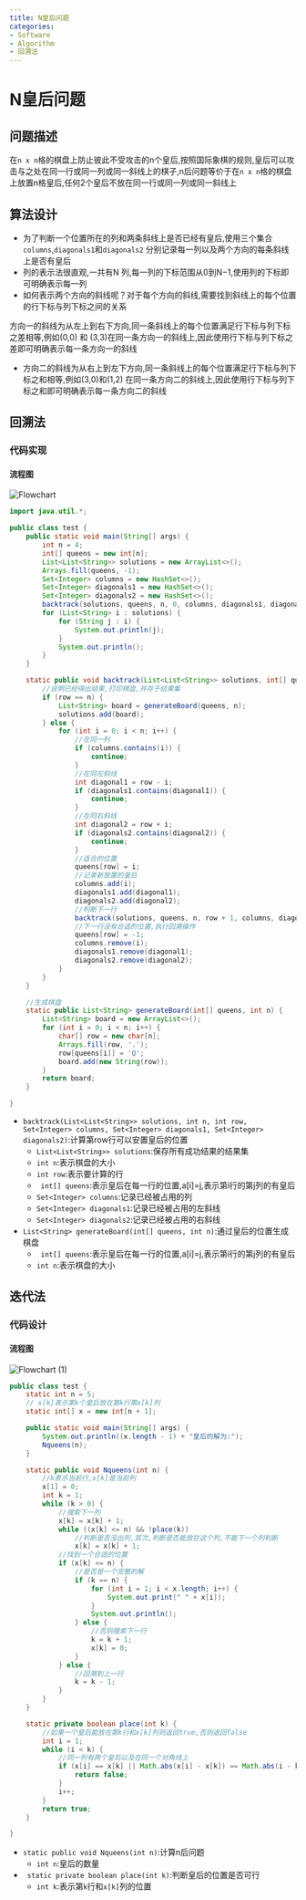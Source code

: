 ```yaml
---
title: N皇后问题
categories:
- Software
- Algorithm
- 回溯法
---
```

# N皇后问题

## 问题描述

在`n x n`格的棋盘上防止彼此不受攻击的n个皇后,按照国际象棋的规则,皇后可以攻击与之处在同一行或同一列或同一斜线上的棋子,n后问题等价于在`n x n`格的棋盘上放置n格皇后,任何2个皇后不放在同一行或同一列或同一斜线上

## 算法设计

- 为了判断一个位置所在的列和两条斜线上是否已经有皇后,使用三个集合`columns`,`diagonals1`和`diagonals2` 分别记录每一列以及两个方向的每条斜线上是否有皇后
- 列的表示法很直观,一共有N 列,每一列的下标范围从0到N−1,使用列的下标即可明确表示每一列
- 如何表示两个方向的斜线呢？对于每个方向的斜线,需要找到斜线上的每个位置的行下标与列下标之间的关系

方向一的斜线为从左上到右下方向,同一条斜线上的每个位置满足行下标与列下标之差相等,例如(0,0) 和 (3,3)在同一条方向一的斜线上,因此使用行下标与列下标之差即可明确表示每一条方向一的斜线
- 方向二的斜线为从右上到左下方向,同一条斜线上的每个位置满足行下标与列下标之和相等,例如(3,0)和(1,2) 在同一条方向二的斜线上,因此使用行下标与列下标之和即可明确表示每一条方向二的斜线

## 回溯法

### 代码实现

#### 流程图

![Flowchart](https://raw.githubusercontent.com/LuShan123888/Files/main/Pictures/2020-12-21-Flowchart-8545082.png)

```java
import java.util.*;

public class test {
    public static void main(String[] args) {
        int n = 4;
        int[] queens = new int[n];
        List<List<String>> solutions = new ArrayList<>();
        Arrays.fill(queens, -1);
        Set<Integer> columns = new HashSet<>();
        Set<Integer> diagonals1 = new HashSet<>();
        Set<Integer> diagonals2 = new HashSet<>();
        backtrack(solutions, queens, n, 0, columns, diagonals1, diagonals2);
        for (List<String> i : solutions) {
            for (String j : i) {
                System.out.println(j);
            }
            System.out.println();
        }
    }

    static public void backtrack(List<List<String>> solutions, int[] queens, int n, int row, Set<Integer> columns, Set<Integer> diagonals1, Set<Integer> diagonals2) {
        //说明已经得出结果,打印棋盘,并存于结果集
        if (row == n) {
            List<String> board = generateBoard(queens, n);
            solutions.add(board);
        } else {
            for (int i = 0; i < n; i++) {
                //在同一列
                if (columns.contains(i)) {
                    continue;
                }
                //在同左斜线
                int diagonal1 = row - i;
                if (diagonals1.contains(diagonal1)) {
                    continue;
                }
                //在同右斜线
                int diagonal2 = row + i;
                if (diagonals2.contains(diagonal2)) {
                    continue;
                }
                //适合的位置
                queens[row] = i;
                //记录新放置的皇后
                columns.add(i);
                diagonals1.add(diagonal1);
                diagonals2.add(diagonal2);
                //判断下一行
                backtrack(solutions, queens, n, row + 1, columns, diagonals1, diagonals2);
                //下一行没有合适的位置,执行回溯操作
                queens[row] = -1;
                columns.remove(i);
                diagonals1.remove(diagonal1);
                diagonals2.remove(diagonal2);
            }
        }
    }

    //生成棋盘
    static public List<String> generateBoard(int[] queens, int n) {
        List<String> board = new ArrayList<>();
        for (int i = 0; i < n; i++) {
            char[] row = new char[n];
            Arrays.fill(row, '.');
            row[queens[i]] = 'Q';
            board.add(new String(row));
        }
        return board;
    }

}
```

- `backtrack(List<List<String>> solutions, int n, int row, Set<Integer> columns, Set<Integer> diagonals1, Set<Integer> diagonals2)`:计算第row行可以安置皇后的位置
    - `List<List<String>> solutions`:保存所有成功结果的结果集
    - `int n`:表示棋盘的大小
    - `int row`:表示要计算的行
    - ` int[] queens`:表示皇后在每一行的位置,a[i]=j,表示第i行的第j列的有皇后
    - `Set<Integer> columns`:记录已经被占用的列
    - `Set<Integer> diagonals1`:记录已经被占用的左斜线
    - `Set<Integer> diagonals2`:记录已经被占用的右斜线
- `List<String> generateBoard(int[] queens, int n)`:通过皇后的位置生成棋盘
    - ` int[] queens`:表示皇后在每一行的位置,a[i]=j,表示第i行的第j列的有皇后
    - `int n`:表示棋盘的大小

## 迭代法

### 代码设计

#### 流程图

![Flowchart (1)](https://raw.githubusercontent.com/LuShan123888/Files/main/Pictures/2020-12-21-Flowchart%2520(1).png)

```java
public class test {
    static int n = 5;
    // x[k]表示第k个皇后放在第k行第x[k]列
    static int[] x = new int[n + 1];

    public static void main(String[] args) {
        System.out.println((x.length - 1) + "皇后的解为:");
        Nqueens(n);
    }

    static public void Nqueens(int n) {
        //k表示当前行,x[k]是当前列
        x[1] = 0;
        int k = 1;
        while (k > 0) {
            //搜索下一列
            x[k] = x[k] + 1;
            while ((x[k] <= n) && !place(k))
                //判断是否没出列,其次,判断是否能放在这个列,不能下一个列判断
                x[k] = x[k] + 1;
            //找到一个合适的位置
            if (x[k] <= n) {
                //是否是一个完整的解
                if (k == n) {
                    for (int i = 1; i < x.length; i++) {
                        System.out.print(" " + x[i]);
                    }
                    System.out.println();
                } else {
                    //否则搜索下一行
                    k = k + 1;
                    x[k] = 0;
                }
            } else {
                //回溯到上一行
                k = k - 1;
            }
        }
    }

    static private boolean place(int k) {
        //如果一个皇后能放在第k行和x[k]列则返回true,否则返回false
        int i = 1;
        while (i < k) {
            //同一列有两个皇后以及在同一个对角线上
            if (x[i] == x[k] || Math.abs(x[i] - x[k]) == Math.abs(i - k)) {
                return false;
            }
            i++;
        }
        return true;
    }

}
```

- `static public void Nqueens(int n)`:计算n后问题
    - `int n`:皇后的数量
- ` static private boolean place(int k)`:判断皇后的位置是否可行
    - `int k`:表示第`k`行和`x[k]`列的位置